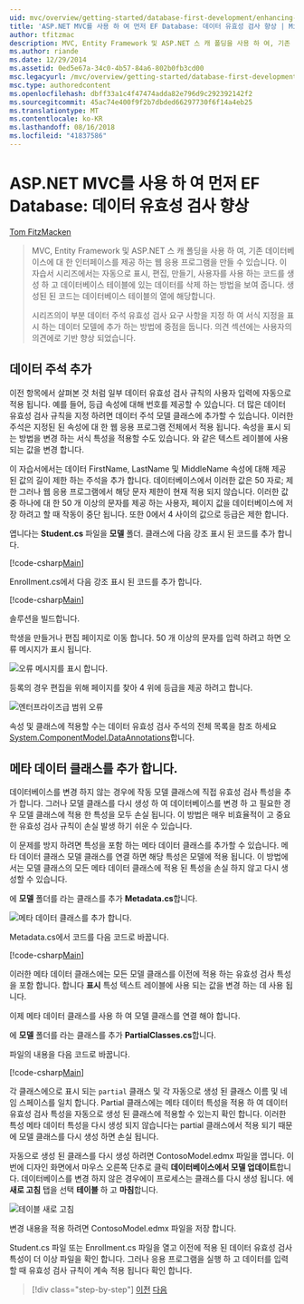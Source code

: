```yaml
---
uid: mvc/overview/getting-started/database-first-development/enhancing-data-validation
title: 'ASP.NET MVC를 사용 하 여 먼저 EF Database: 데이터 유효성 검사 향상 | Microsoft Docs'
author: tfitzmac
description: MVC, Entity Framework 및 ASP.NET 스 캐 폴딩을 사용 하 여, 기존 데이터베이스에 대 한 인터페이스를 제공 하는 웹 응용 프로그램을 만들 수 있습니다. 이 자습서 seri...
ms.author: riande
ms.date: 12/29/2014
ms.assetid: 0ed5e67a-34c0-4b57-84a6-802b0fb3cd00
msc.legacyurl: /mvc/overview/getting-started/database-first-development/enhancing-data-validation
msc.type: authoredcontent
ms.openlocfilehash: dbff33a1c4f47474adda82e796d9c292392142f2
ms.sourcegitcommit: 45ac74e400f9f2b7dbded66297730f6f14a4eb25
ms.translationtype: MT
ms.contentlocale: ko-KR
ms.lasthandoff: 08/16/2018
ms.locfileid: "41837586"
---
```

<a name="ef-database-first-with-aspnet-mvc-enhancing-data-validation"></a>ASP.NET MVC를 사용 하 여 먼저 EF Database: 데이터 유효성 검사 향상
====================
[Tom FitzMacken](https://github.com/tfitzmac)

> MVC, Entity Framework 및 ASP.NET 스 캐 폴딩을 사용 하 여, 기존 데이터베이스에 대 한 인터페이스를 제공 하는 웹 응용 프로그램을 만들 수 있습니다. 이 자습서 시리즈에서는 자동으로 표시, 편집, 만들기, 사용자를 사용 하는 코드를 생성 하 고 데이터베이스 테이블에 있는 데이터를 삭제 하는 방법을 보여 줍니다. 생성된 된 코드는 데이터베이스 테이블의 열에 해당합니다.
> 
> 시리즈의이 부분 데이터 주석 유효성 검사 요구 사항을 지정 하 여 서식 지정을 표시 하는 데이터 모델에 추가 하는 방법에 중점을 둡니다. 의견 섹션에는 사용자의 의견에로 기반 향상 되었습니다.


## <a name="add-data-annotations"></a>데이터 주석 추가

이전 항목에서 살펴본 것 처럼 일부 데이터 유효성 검사 규칙의 사용자 입력에 자동으로 적용 됩니다. 예를 들어, 등급 속성에 대해 번호를 제공할 수 있습니다. 더 많은 데이터 유효성 검사 규칙을 지정 하려면 데이터 주석 모델 클래스에 추가할 수 있습니다. 이러한 주석은 지정된 된 속성에 대 한 웹 응용 프로그램 전체에서 적용 됩니다. 속성을 표시 되는 방법을 변경 하는 서식 특성을 적용할 수도 있습니다. 와 같은 텍스트 레이블에 사용 되는 값을 변경 합니다.

이 자습서에서는 데이터 FirstName, LastName 및 MiddleName 속성에 대해 제공 된 값의 길이 제한 하는 주석을 추가 합니다. 데이터베이스에서 이러한 값은 50 자로; 제한 그러나 웹 응용 프로그램에서 해당 문자 제한이 현재 적용 되지 않습니다. 이러한 값 중 하나에 대 한 50 개 이상의 문자를 제공 하는 사용자, 페이지 값을 데이터베이스에 저장 하려고 할 때 작동이 중단 됩니다. 또한 0에서 4 사이의 값으로 등급은 제한 합니다.

엽니다는 **Student.cs** 파일을 **모델** 폴더. 클래스에 다음 강조 표시 된 코드를 추가 합니다.

[!code-csharp[Main](enhancing-data-validation/samples/sample1.cs?highlight=5,15,17,20)]

Enrollment.cs에서 다음 강조 표시 된 코드를 추가 합니다.

[!code-csharp[Main](enhancing-data-validation/samples/sample2.cs?highlight=5,10)]

솔루션을 빌드합니다.

학생을 만들거나 편집 페이지로 이동 합니다. 50 개 이상의 문자를 입력 하려고 하면 오류 메시지가 표시 됩니다.

![오류 메시지를 표시 합니다.](enhancing-data-validation/_static/image1.png)

등록의 경우 편집을 위해 페이지를 찾아 4 위에 등급을 제공 하려고 합니다.

![엔터프라이즈급 범위 오류](enhancing-data-validation/_static/image2.png)

속성 및 클래스에 적용할 수는 데이터 유효성 검사 주석의 전체 목록을 참조 하세요 [System.ComponentModel.DataAnnotations](https://msdn.microsoft.com/library/system.componentmodel.dataannotations.aspx)합니다.

## <a name="add-metadata-classes"></a>메타 데이터 클래스를 추가 합니다.

데이터베이스를 변경 하지 않는 경우에 작동 모델 클래스에 직접 유효성 검사 특성을 추가 합니다. 그러나 모델 클래스를 다시 생성 하 여 데이터베이스를 변경 하 고 필요한 경우 모델 클래스에 적용 한 특성을 모두 손실 됩니다. 이 방법은 매우 비효율적이 고 중요 한 유효성 검사 규칙이 손실 발생 하기 쉬운 수 있습니다.

이 문제를 방지 하려면 특성을 포함 하는 메타 데이터 클래스를 추가할 수 있습니다. 메타 데이터 클래스 모델 클래스를 연결 하면 해당 특성은 모델에 적용 됩니다. 이 방법에서는 모델 클래스의 모든 메타 데이터 클래스에 적용 된 특성을 손실 하지 않고 다시 생성할 수 있습니다.

에 **모델** 폴더를 라는 클래스를 추가 **Metadata.cs**합니다.

![메타 데이터 클래스를 추가 합니다.](enhancing-data-validation/_static/image3.png)

Metadata.cs에서 코드를 다음 코드로 바꿉니다.

[!code-csharp[Main](enhancing-data-validation/samples/sample3.cs)]

이러한 메타 데이터 클래스에는 모든 모델 클래스를 이전에 적용 하는 유효성 검사 특성을 포함 합니다. 합니다 **표시** 특성 텍스트 레이블에 사용 되는 값을 변경 하는 데 사용 됩니다.

이제 메타 데이터 클래스를 사용 하 여 모델 클래스를 연결 해야 합니다.

에 **모델** 폴더를 라는 클래스를 추가 **PartialClasses.cs**합니다.

파일의 내용을 다음 코드로 바꿉니다.

[!code-csharp[Main](enhancing-data-validation/samples/sample4.cs)]

각 클래스에으로 표시 되는 `partial` 클래스 및 각 자동으로 생성 된 클래스 이름 및 네임 스페이스를 일치 합니다. Partial 클래스에는 메타 데이터 특성을 적용 하 여 데이터 유효성 검사 특성을 자동으로 생성 된 클래스에 적용할 수 있는지 확인 합니다. 이러한 특성 메타 데이터 특성을 다시 생성 되지 않습니다는 partial 클래스에서 적용 되기 때문에 모델 클래스를 다시 생성 하면 손실 됩니다.

자동으로 생성 된 클래스를 다시 생성 하려면 ContosoModel.edmx 파일을 엽니다. 이번에 디자인 화면에서 마우스 오른쪽 단추로 클릭 **데이터베이스에서 모델 업데이트**합니다. 데이터베이스를 변경 하지 않은 경우에이 프로세스는 클래스를 다시 생성 됩니다. 에 **새로 고침** 탭을 선택 **테이블** 하 고 **마침**합니다.

![테이블 새로 고침](enhancing-data-validation/_static/image4.png)

변경 내용을 적용 하려면 ContosoModel.edmx 파일을 저장 합니다.

Student.cs 파일 또는 Enrollment.cs 파일을 열고 이전에 적용 된 데이터 유효성 검사 특성이 더 이상 파일을 확인 합니다. 그러나 응용 프로그램을 실행 하 고 데이터를 입력할 때 유효성 검사 규칙이 계속 적용 됩니다 확인 합니다.

> [!div class="step-by-step"]
> [이전](customizing-a-view.md)
> [다음](publish-to-azure.md)
